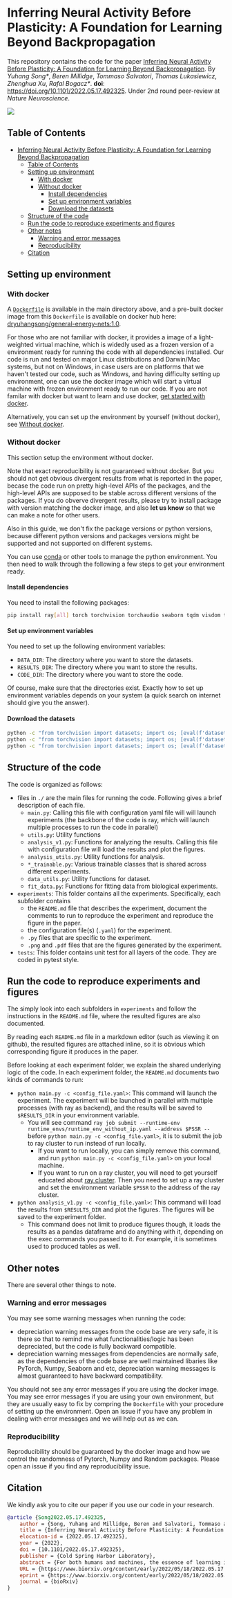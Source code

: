# Inferring Neural Activity Before Plasticity: A Foundation for Learning Beyond Backpropagation

This repository contains the code for the paper [Inferring Neural Activity Before Plasticity: A Foundation for Learning Beyond Backpropagation](https://www.biorxiv.org/content/10.1101/2022.05.17.492325v1).
By _Yuhang Song*_, _Beren Millidge_, _Tommaso Salvatori_, _Thomas Lukasiewicz_, _Zhenghua Xu_, _Rafal Bogacz*_.
**doi**: https://doi.org/10.1101/2022.05.17.492325.
Under 2nd round peer-review at _Nature Neuroscience_.

![](./interfere.png)

## Table of Contents

- [Inferring Neural Activity Before Plasticity: A Foundation for Learning Beyond Backpropagation](#inferring-neural-activity-before-plasticity-a-foundation-for-learning-beyond-backpropagation)
  - [Table of Contents](#table-of-contents)
  - [Setting up environment](#setting-up-environment)
    - [With docker](#with-docker)
    - [Without docker](#without-docker)
      - [Install dependencies](#install-dependencies)
      - [Set up environment variables](#set-up-environment-variables)
      - [Download the datasets](#download-the-datasets)
  - [Structure of the code](#structure-of-the-code)
  - [Run the code to reproduce experiments and figures](#run-the-code-to-reproduce-experiments-and-figures)
  - [Other notes](#other-notes)
    - [Warning and error messages](#warning-and-error-messages)
    - [Reproducibility](#reproducibility)
  - [Citation](#citation)


## Setting up environment

### With docker

A [`Dockerfile`](./Dockerfile) is available in the main directory above, and a pre-built docker image from this `Dockerfile` is available on docker hub here: [dryuhangsong/general-energy-nets:1.0](https://hub.docker.com/r/dryuhangsong/general-energy-nets).

For those who are not familiar with docker, it provides a image of a light-weighted virtual machine, which is widedly used as a frozen version of a environment ready for running the code with all dependencies installed.
Our code is run and tested on major Linux distributions and Darwin/Mac systems, but not on Windows, in case users are on platforms that we haven't tested our code, such as Windows, and having difficulty setting up environment, one can use the docker image which will start a virtual machine with frozen environment ready to run our code.
If you are not familar with docker but want to learn and use docker, [get started with docker](https://docs.docker.com/get-started/).

Alternatively, you can set up the environment by yourself (without docker), see [Without docker](#without-docker).

### Without docker

This section setup the environment without docker.

Note that exact reproducibility is not guaranteed without docker.
But you should not get obvious divergent results from what is reported in the paper, becase the code run on pretty high-level APIs of the packages, and the high-level APIs are supposed to be stable across different versions of the packages.
If you do obverve divergent results, please try to install package with version matching the docker image, and also **let us know** so that we can make a note for other users.

Also in this guide, we don't fix the package versions or python versions, because different python versions and packages versions might be supported and not supported on different systems.

You can use [conda](https://conda.io/projects/conda/en/latest/user-guide/getting-started.html#managing-python) or other tools to manage the python environment.
You then need to walk through the following a few steps to get your environment ready.

#### Install dependencies

You need to install the following packages:

```bash
pip install ray[all] torch torchvision torchaudio seaborn tqdm visdom tabulate
```

#### Set up environment variables

You need to set up the following environment variables:

- `DATA_DIR`: The directory where you want to store the datasets.
- `RESULTS_DIR`: The directory where you want to store the results.
- `CODE_DIR`: The directory where you want to store the code.

Of course, make sure that the directories exist.
Exactly how to set up environment variables depends on your system (a quick search on internet should give you the answer).

#### Download the datasets

```bash
python -c "from torchvision import datasets; import os; [eval(f'datasets.{dataset}')(os.environ.get('DATA_DIR'),download=True) for dataset in ['MNIST']]"
python -c "from torchvision import datasets; import os; [eval(f'datasets.{dataset}')(os.environ.get('DATA_DIR'),download=True) for dataset in ['FashionMNIST']]"
python -c "from torchvision import datasets; import os; [eval(f'datasets.{dataset}')(os.environ.get('DATA_DIR'),download=True) for dataset in ['CIFAR10']]"
```

## Structure of the code

The code is organized as follows:

- files in `./` are the main files for running the code. Following gives a brief description of each file.
  - `main.py`: Calling this file with configuration yaml file will will launch experiments (the backbone of the code is ray, which will launch multiple processes to run the code in parallel)
  - `utils.py`: Utility functions
  - `analysis_v1.py`: Functions for analyzing the results. Calling this file with configuration file will load the results and plot the figures.
  - `analysis_utils.py`: Utility functions for analysis.
  - `*_trainable.py`: Various trainable classes that is shared across different experiments.
  - `data_utils.py`: Utility functions for dataset.
  - `fit_data.py`: Functions for fitting data from biological experiments.
- `experiments`: This folder contains all the experiments. Specifically, each subfolder contains
  - the `README.md` file that describes the experiment, document the comments to run to reproduce the experiment and reproduce the figure in the paper.
  - the configuration file(s) (`.yaml`) for the experiment.
  - `.py` files that are specific to the experiment.
  - `.png` and `.pdf` files that are the figures generated by the experiment.
- `tests`: This folder contains unit test for all layers of the code. They are coded in pytest style.

## Run the code to reproduce experiments and figures

The simply look into each subfolders in `experiments` and follow the instructions in the `README.md` file, where the resulted figures are also documented.

By reading each `README.md` file in a markdown editor (such as viewing it on github), the resulted figures are attached inline, so it is obvious which corresponding figure it produces in the paper.

Before looking at each experiment folder, we explain the shared underlying logic of the code.
In each experiment folder, the `README.md` documents two kinds of commands to run:

- `python main.py -c <config_file.yaml>`: This command will launch the experiment. The experiment will be launched in parallel with multiple processes (with ray as backend), and the results will be saved to `$RESULTS_DIR` in your environment variable.
  - You will see command `ray job submit --runtime-env runtime_envs/runtime_env_without_ip.yaml --address $PSSR -- ` before `python main.py -c <config_file.yaml>`, it is to submit the job to ray cluster to run instead of run locally. 
    - If you want to run locally, you can simply remove this command, and run `python main.py -c <config_file.yaml>` on your local machine.
    - If you want to run on a ray cluster, you will need to get yourself educated about [ray cluster](https://docs.ray.io/en/latest/cluster/getting-started.html). Then you need to set up a ray cluster and set the environment variable `$PSSR` to the address of the ray cluster.
- `python analysis_v1.py -c <config_file.yaml>`: This command will load the results from `$RESULTS_DIR` and plot the figures. The figures will be saved to the experiment folder.
  - This command does not limit to produce figures though, it loads the results as a pandas dataframe and do anything with it, depending on the exec commands you passed to it. For example, it is sometimes used to produced tables as well.

## Other notes

There are several other things to note.

### Warning and error messages

You may see some warning messages when running the code:

- depreciation warning messages from the code base are very safe, it is there so that to remind me what functionalities/logic has been depreciated, but the code is fully backward compatible.
- depreciation warning messages from dependencies are normally safe, as the dependencies of the code base are well maintained libaries like PyTorch, Numpy, Seaborn and etc, depreciation warning messages is almost guaranteed to have backward compatibility.

You should not see any error messages if you are using the docker image.
You may see error messages if you are using your own environment, but they are usually easy to fix by compring the `Dockerfile` with your procedure of setting up the environment.
Open an issue if you have any problem in dealing with error messages and we will help out as we can.

### Reproducibility

Reproducibility should be guaranteed by the docker image and how we control the randomness of Pytorch, Numpy and Random packages.
Please open an issue if you find any reproducibility issue.

## Citation

We kindly ask you to cite our paper if you use our code in your research.

```bib
@article {Song2022.05.17.492325,
	author = {Song, Yuhang and Millidge, Beren and Salvatori, Tommaso and Lukasiewicz, Thomas and Xu, Zhenghua and Bogacz, Rafal},
	title = {Inferring Neural Activity Before Plasticity: A Foundation for Learning Beyond Backpropagation},
	elocation-id = {2022.05.17.492325},
	year = {2022},
	doi = {10.1101/2022.05.17.492325},
	publisher = {Cold Spring Harbor Laboratory},
	abstract = {For both humans and machines, the essence of learning is to pinpoint which components in its information processing pipeline are responsible for an error in its output {\textemdash} a challenge that is known as credit assignment1. How the brain solves credit assignment is a key question in neuroscience, and also of significant importance for artificial intelligence. Many recent studies1{\textendash}12 presuppose that it is solved by backpropagation13{\textendash}16, which is also the foundation of modern machine learning17{\textendash}22. However, it has been questioned whether it is possible for the brain to implement backpropagation23, 24, and learning in the brain may actually be more efficient and effective than backpropagation25. Here, we set out a fundamentally different principle on credit assignment, called prospective configuration. In prospective configuration, the network first infers the pattern of neural activity that should result from learning, and then the synaptic weights are modified to consolidate the change in neural activity. We demonstrate that this distinct mechanism, in contrast to backpropagation, (1) underlies learning in a well-established family of models of cortical circuits, (2) enables learning that is more efficient and effective in many contexts faced by biological organisms, and (3) reproduces surprising patterns of neural activity and behaviour observed in diverse human and animal learning experiments. Our findings establish a new foundation for learning beyond backpropagation, for both understanding biological learning and building artificial intelligence.Competing Interest StatementThe authors have declared no competing interest.},
	URL = {https://www.biorxiv.org/content/early/2022/05/18/2022.05.17.492325},
	eprint = {https://www.biorxiv.org/content/early/2022/05/18/2022.05.17.492325.full.pdf},
	journal = {bioRxiv}
}
```
